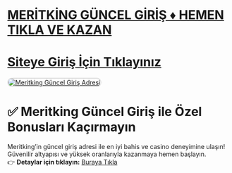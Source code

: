 #  <a href="https://t.me/+7FPuamFhL5E1YTBk">MERİTKİNG GÜNCEL GİRİŞ ♦️ HEMEN TIKLA VE KAZAN</a>
#  <a href="https://t.me/+7FPuamFhL5E1YTBk">Siteye Giriş İçin Tıklayınız</a>

<meta charset="UTF-8">
    <meta name="viewport" content="width=device-width, initial-scale=1.0">
</head>
<body>

<a href="https://t.me/+7FPuamFhL5E1YTBk" title="Meritking Güncel Giriş">
    <img src="https://i.hizliresim.com/1d7hvuc.png" alt="Meritking Güncel Giriş Adresi" style="max-width: 100%; border: 2px solid #ddd; border-radius: 10px;">
</a>

# ✅ Meritking Güncel Giriş ile Özel Bonusları Kaçırmayın  

Meritking’in güncel giriş adresi ile en iyi bahis ve casino deneyimine ulaşın! Güvenilir altyapısı ve yüksek oranlarıyla kazanmaya hemen başlayın.  
👉 **Detaylar için tıklayın:** [Buraya Tıkla](https://t.me/+7FPuamFhL5E1YTBk)  

<meta name="description" content="Meritking güncel giriş adresiyle kazanç fırsatlarını yakalayın. Güvenilir bahis dünyasına katılın!">
